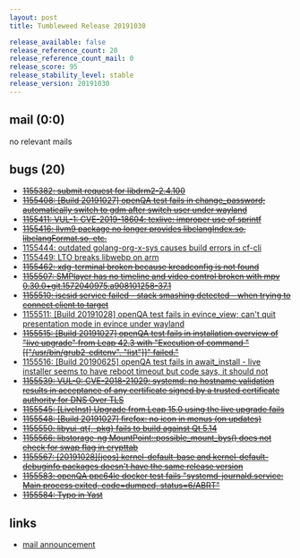 ```yaml
---
layout: post
title: Tumbleweed Release 20191030

release_available: false
release_reference_count: 20
release_reference_count_mail: 0
release_score: 95
release_stability_level: stable
release_version: 20191030
---
```


## mail (0:0)

no relevant mails

## bugs (20)

<!--more-->

- ~~[1155382: submit request for libdrm2-2.4.100](https://bugzilla.opensuse.org/show_bug.cgi?id=1155382)~~
- ~~[1155408: \[Build 20191027\] openQA test fails in change_password; automatically switch to gdm after switch user under wayland](https://bugzilla.opensuse.org/show_bug.cgi?id=1155408)~~
- ~~[1155411: VUL-1: CVE-2019-18604: texlive: improper use of sprintf](https://bugzilla.opensuse.org/show_bug.cgi?id=1155411)~~
- ~~[1155416: llvm9 package no longer provides libclangIndex.so, libclangFormat.so, etc.](https://bugzilla.opensuse.org/show_bug.cgi?id=1155416)~~
- [1155444: outdated golang-org-x-sys causes build errors in cf-cli](https://bugzilla.opensuse.org/show_bug.cgi?id=1155444)
- [1155449: LTO breaks libwebp on arm](https://bugzilla.opensuse.org/show_bug.cgi?id=1155449)
- ~~[1155462: xdg-terminal broken because kreadconfig is not found](https://bugzilla.opensuse.org/show_bug.cgi?id=1155462)~~
- ~~[1155507: SMPlayer has no timeline and video control broken with mpv 0.30.0+git.1572040975.a908101258-37.1](https://bugzilla.opensuse.org/show_bug.cgi?id=1155507)~~
- ~~[1155510: iscsid service failed - stack smashing detected - when trying to connect client to target](https://bugzilla.opensuse.org/show_bug.cgi?id=1155510)~~
- [1155511: \[Build 20191028\] openQA test fails in evince_view; can't quit presentation mode in evince under wayland](https://bugzilla.opensuse.org/show_bug.cgi?id=1155511)
- ~~[1155515: \[Build 20191027\] openQA test fails in installation overview of "live upgrade" from Leap 42.3 with "Execution of command "\[\["/usr/bin/grub2-editenv", "list"\]\]" failed."](https://bugzilla.opensuse.org/show_bug.cgi?id=1155515)~~
- [1155516: \[Build 20190625\] openQA test fails in await_install - live installer seems to have reboot timeout but code says, it should not](https://bugzilla.opensuse.org/show_bug.cgi?id=1155516)
- ~~[1155539: VUL-0: CVE-2018-21029: systemd: no hostname validation results in acceptance of any certificate signed by a trusted certificate authority for DNS Over TLS](https://bugzilla.opensuse.org/show_bug.cgi?id=1155539)~~
- ~~[1155545: \[LiveInst\] Upgrade from Leap 15.0 using the live upgrade fails](https://bugzilla.opensuse.org/show_bug.cgi?id=1155545)~~
- ~~[1155548: \[Build 20191027\] firefox: no icon in menus (on updates)](https://bugzilla.opensuse.org/show_bug.cgi?id=1155548)~~
- ~~[1155550: libyui-qt{,-pkg} fails to build against Qt 5.14](https://bugzilla.opensuse.org/show_bug.cgi?id=1155550)~~
- ~~[1155566: libstorage-ng MountPoint::possible_mount_bys() does not check for swap flag in crypttab](https://bugzilla.opensuse.org/show_bug.cgi?id=1155566)~~
- ~~[1155567: \[20191028\]\[jeos\] kernel-default-base and kernel-default-debuginfo packages doesn't have the same release version](https://bugzilla.opensuse.org/show_bug.cgi?id=1155567)~~
- ~~[1155583: openQA ppc64le docker test fails "systemd-journald.service: Main process exited, code=dumped, status=6/ABRT"](https://bugzilla.opensuse.org/show_bug.cgi?id=1155583)~~
- ~~[1155584: Typo in Yast](https://bugzilla.opensuse.org/show_bug.cgi?id=1155584)~~



## links

- [mail announcement](https://lists.opensuse.org/opensuse-factory/2019-11/msg00011.html)
